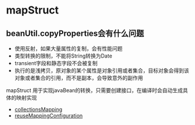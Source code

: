 # mapStruct 

## beanUtil.copyProperties会有什么问题

- 使用反射，如果大量属性的复制，会有性能问题
- 类型转换的限制，不能将String转换为Date
- transient字段和静态字段不会被复制
- 执行的是浅拷贝，原对象的某个属性是对象引用或者集合，目标对象会得到该对象或者集合的引用，而不是副本，会导致意外的副作用

mapStruct 用于实现javaBean的转换，只需要创建接口，在编译时会自动生成具体的映射实现






- [collectionsMapping](./collectionsMapping.md)
- [reuseMappingConfiguration](./reuseMappingConfiguration.md)
